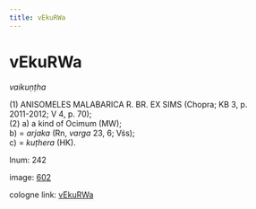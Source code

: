 ```yaml
---
title: vEkuRWa
---
```


# vEkuRWa

<i>vaikuṇṭha</i>  <div n="P" />(1) <bot>ANISOMELES MALABARICA R. BR. EX SIMS</bot> (Chopra; KB 3, p. <div n="lb" />2011-2012; V 4, p. 70); <div n="P" />(2) a) a kind of Ocimum (MW); <div n="lb" />b) = <i>arjaka</i> (Rn, <i>varga</i> 23, 6; Vśs); <div n="lb" />c) = <i>kuṭhera</i> (HK).

lnum: 242

image: [602](https://www.sanskrit-lexicon.uni-koeln.de/scans/csl-apidev/servepdf.php?dict=snp&page=602)

cologne link: [vEkuRWa](https://sanskrit-lexicon.uni-koeln.de/scans/csl-apidev/getword.php?dict=snp&key=vEkuRWa)

